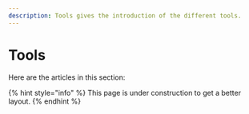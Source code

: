 ```yaml
---
description: Tools gives the introduction of the different tools.
---
```


# Tools


Here are the articles in this section:

{% hint style="info" %}
This page is under construction to get a better layout.
{% endhint %}



